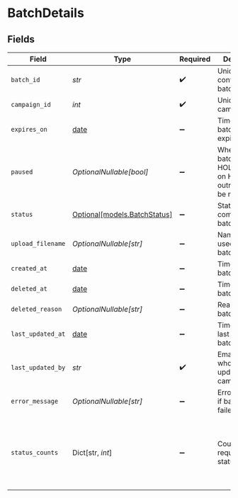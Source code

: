 # BatchDetails


## Fields

| Field                                                                                             | Type                                                                                              | Required                                                                                          | Description                                                                                       | Example                                                                                           |
| ------------------------------------------------------------------------------------------------- | ------------------------------------------------------------------------------------------------- | ------------------------------------------------------------------------------------------------- | ------------------------------------------------------------------------------------------------- | ------------------------------------------------------------------------------------------------- |
| `batch_id`                                                                                        | *str*                                                                                             | :heavy_check_mark:                                                                                | Unique ID for conversation batch                                                                  | 20250429.9                                                                                        |
| `campaign_id`                                                                                     | *int*                                                                                             | :heavy_check_mark:                                                                                | Unique ID for campaign                                                                            | 1                                                                                                 |
| `expires_on`                                                                                      | [date](https://docs.python.org/3/library/datetime.html#date-objects)                              | :heavy_minus_sign:                                                                                | Timestamp of batch expiration                                                                     | 2025-04-30T00:00:00Z                                                                              |
| `paused`                                                                                          | *OptionalNullable[bool]*                                                                          | :heavy_minus_sign:                                                                                | Whether the batch is on HOLD. When on HOLD, no outreach will be made.                             | true                                                                                              |
| `status`                                                                                          | [Optional[models.BatchStatus]](../models/batchstatus.md)                                          | :heavy_minus_sign:                                                                                | Status of a communication batch.                                                                  |                                                                                                   |
| `upload_filename`                                                                                 | *OptionalNullable[str]*                                                                           | :heavy_minus_sign:                                                                                | Name of file used to create batch                                                                 | LATE_PAYMENTS_20250401.csv                                                                        |
| `created_at`                                                                                      | [date](https://docs.python.org/3/library/datetime.html#date-objects)                              | :heavy_minus_sign:                                                                                | Timestamp of batch creation                                                                       | 2025-04-29T00:00:00Z                                                                              |
| `deleted_at`                                                                                      | [date](https://docs.python.org/3/library/datetime.html#date-objects)                              | :heavy_minus_sign:                                                                                | Timestamp of batch deletion                                                                       | 2025-04-29T00:00:00Z                                                                              |
| `deleted_reason`                                                                                  | *OptionalNullable[str]*                                                                           | :heavy_minus_sign:                                                                                | Reason for batch deletion                                                                         | User request                                                                                      |
| `last_updated_at`                                                                                 | [date](https://docs.python.org/3/library/datetime.html#date-objects)                              | :heavy_minus_sign:                                                                                | Timestamp of last change to batch                                                                 | 2025-04-29T00:00:00Z                                                                              |
| `last_updated_by`                                                                                 | *str*                                                                                             | :heavy_check_mark:                                                                                | Email of user who last updated campaign                                                           | user@email.com                                                                                    |
| `error_message`                                                                                   | *OptionalNullable[str]*                                                                           | :heavy_minus_sign:                                                                                | Error message if batch upload failed                                                              | Invalid file format                                                                               |
| `status_counts`                                                                                   | Dict[str, *int*]                                                                                  | :heavy_minus_sign:                                                                                | Counts of requests by status                                                                      | {<br/>"CANCELED": 7,<br/>"CONNECTED": 100,<br/>"DUPLICATE": 5,<br/>"FAILED": 10,<br/>"INITIATED": 20,<br/>"PENDING": 10<br/>} |